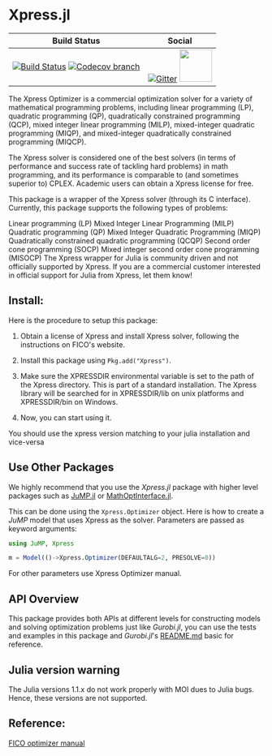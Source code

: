 # Xpress.jl

| **Build Status** | **Social** |
|:----------------:|:----------:|
| [![Build Status][build-img]][build-url] [![Codecov branch][codecov-img]][codecov-url] | [![Gitter][gitter-img]][gitter-url] [<img src="https://upload.wikimedia.org/wikipedia/commons/thumb/a/af/Discourse_logo.png/799px-Discourse_logo.png" width="64">][discourse-url] |


[build-img]: https://travis-ci.org/JuliaOpt/Xpress.jl.svg?branch=master
[build-url]: https://travis-ci.org/JuliaOpt/Xpress.jl
[codecov-img]: http://codecov.io/github/JuliaOpt/Xpress.jl/coverage.svg?branch=master
[codecov-url]: http://codecov.io/github/JuliaOpt/Xpress.jl?branch=master

[gitter-url]: https://gitter.im/JuliaOpt/JuMP-dev?utm_source=share-link&utm_medium=link&utm_campaign=share-link
[gitter-img]: https://badges.gitter.im/JuliaOpt/JuMP-dev.svg
[discourse-url]: https://discourse.julialang.org/c/domain/opt


The Xpress Optimizer is a commercial optimization solver for a variety of mathematical programming problems, including linear programming (LP), quadratic programming (QP), quadratically constrained programming (QCP), mixed integer linear programming (MILP), mixed-integer quadratic programming (MIQP), and mixed-integer quadratically constrained programming (MIQCP).

The Xpress solver is considered one of the best solvers (in terms of performance and success rate of tackling hard problems) in math programming, and its performance is comparable to (and sometimes superior to) CPLEX. Academic users can obtain a Xpress license for free.

This package is a wrapper of the Xpress solver (through its C interface). Currently, this package supports the following types of problems:

Linear programming (LP)
Mixed Integer Linear Programming (MILP)
Quadratic programming (QP)
Mixed Integer Quadratic Programming (MIQP)
Quadratically constrained quadratic programming (QCQP)
Second order cone programming (SOCP)
Mixed integer second order cone programming (MISOCP)
The Xpress wrapper for Julia is community driven and not officially supported by Xpress. If you are a commercial customer interested in official support for Julia from Xpress, let them know!

## Install:

Here is the procedure to setup this package:

1. Obtain a license of Xpress and install Xpress solver, following the instructions on FICO's website.

2. Install this package using `Pkg.add("Xpress")`.

3. Make sure the XPRESSDIR environmental variable is set to the path of the Xpress directory. This is part of a standard installation. The Xpress library will be searched for in XPRESSDIR/lib on unix platforms and XPRESSDIR/bin on Windows. 

4. Now, you can start using it.

You should use the xpress version matching to your julia installation and vice-versa

## Use Other Packages

We highly recommend that you use the *Xpress.jl* package with higher level packages such as [JuMP.jl](https://github.com/JuliaOpt/JuMP.jl) or [MathOptInterface.jl](https://github.com/JuliaOpt/MathOptInterface.jl). 

This can be done using the ``Xpress.Optimizer`` object. Here is how to create a *JuMP* model that uses Xpress as the solver. Parameters are passed as keyword arguments:
```julia
using JuMP, Xpress

m = Model(()->Xpress.Optimizer(DEFAULTALG=2, PRESOLVE=0))
```
For other parameters use Xpress Optimizer manual.

## API Overview

This package provides both APIs at different levels for constructing models and solving optimization problems just like *Gurobi.jl*, you can use the tests and examples in this package and *Gurobi.jl*'s [README.md](https://github.com/JuliaOpt/Gurobi.jl) basic for reference.

## Julia version warning

The Julia versions 1.1.x do not work properly with MOI dues to Julia bugs. Hence, these versions are not supported.

## Reference:
[FICO optimizer manual](https://www.fico.com/fico-xpress-optimization/docs/latest/solver/optimizer/HTML)
